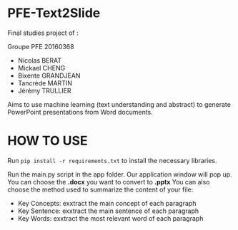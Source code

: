 # PFE-Text2Slide



Final studies project of :

Groupe PFE 20160368

- Nicolas BERAT
- Mickael CHENG
- Bixente GRANDJEAN
- Tancrède MARTIN
- Jérémy TRULLIER



Aims to use machine learning (text understanding and abstract) to generate PowerPoint presentations from Word documents.

# HOW TO USE

Run `pip install -r requirements.txt` to install the necessary libraries.

Run the main.py script in the app folder.
Our application window will pop up.
You can choose the **.docx** you want to convert to **.pptx**
You can also choose the method used to summarize the content of your file:  
- Key Concepts: exxtract the main concept of each paragraph
- Key Sentence: exxtract the main sentence of each paragraph
- Key Words: exxtract the most relevant word of each paragraph
